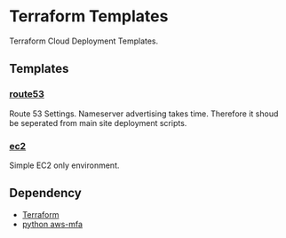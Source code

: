 
# Terraform Templates

Terraform Cloud Deployment Templates.

## Templates
### [route53](./template/route53)
Route 53 Settings.
Nameserver advertising takes time.
Therefore it shoud be seperated from main site deployment scripts.

### [ec2](./template/ec2)
Simple EC2 only environment.

## Dependency

+ [Terraform](https://www.terraform.io/)
+ [python aws-mfa](https://pypi.org/project/aws-mfa/)
